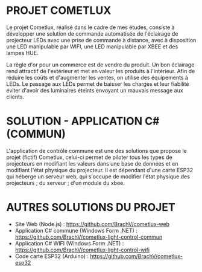 # PROJET COMETLUX
Le projet Cometlux, réalisé dans le cadre de mes études, consiste à développer une solution de commande automatisée de l'éclairage de projecteur LEDs avec une prise de commande à distance, avec à disposition une LED manipulable par WIFI, une LED manipulable par XBEE et des lampes HUE.

La règle d'or pour un commerce est de vendre du produit. Un bon éclairage rend attractif de l'extérieur et met en valeur les produits à l'intérieur. Afin de réduire les coûts et d'augmenter les ventes, on utilise des équipements à LEDs. Le passage aux LEDs permet de baisser les charges et leur fiabilité éviter d'avoir des luminaires éteints envoyant un mauvais message aux clients.

# SOLUTION - APPLICATION C# (COMMUN)
L'application de contrôle commune est une des solutions que propose le projet (fictif) Cometlux, celui-ci permet de piloter tous les types de projecteurs en modifiant les valeurs dans une base de données et en modifiant l'état physique du projecteur. Il est dépendant d'une carte ESP32 qui héberge un serveur web, qui s'occupe de modifier l'état physique des projecteurs ; du serveur ; d'un module du xbee.

# AUTRES SOLUTIONS DU PROJET
- Site Web (Node.js) : https://github.com/BrachV/cometlux-web
- Application C# commune (Windows Form .NET) : https://github.com/BrachV/cometlux-light-control-commun
- Application C# WIFI (Windows Form .NET) : https://github.com/BrachV/cometlux-light-control-wifi
- Code carte ESP32 (Arduino) : https://github.com/BrachV/cometlux-esp32
